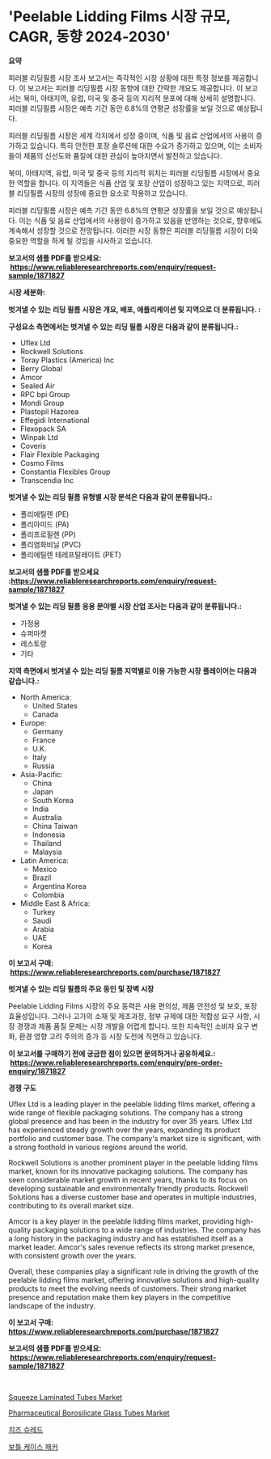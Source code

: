<p><h1>'Peelable Lidding Films 시장 규모, CAGR, 동향 2024-2030'</h1></p><p><strong>요약</strong></p>
<p><p>피러블 리딩필름 시장 조사 보고서는 즉각적인 시장 상황에 대한 특정 정보를 제공합니다. 이 보고서는 피러블 리딩필름 시장 동향에 대한 간략한 개요도 제공합니다. 이 보고서는 북미, 아태지역, 유럽, 미국 및 중국 등의 지리적 분포에 대해 상세히 설명합니다. 피러블 리딩필름 시장은 예측 기간 동안 6.8%의 연평균 성장률을 보일 것으로 예상됩니다. </p><p>피러블 리딩필름 시장은 세계 각지에서 성장 중이며, 식품 및 음료 산업에서의 사용이 증가하고 있습니다. 특히 안전한 포장 솔루션에 대한 수요가 증가하고 있으며, 이는 소비자들이 제품의 신선도와 품질에 대한 관심이 높아지면서 발전하고 있습니다. </p><p>북미, 아태지역, 유럽, 미국 및 중국 등의 지리적 위치는 피러블 리딩필름 시장에서 중요한 역할을 합니다. 이 지역들은 식품 산업 및 포장 산업이 성장하고 있는 지역으로, 피러블 리딩필름 시장의 성장에 중요한 요소로 작용하고 있습니다. </p><p>피러블 리딩필름 시장은 예측 기간 동안 6.8%의 연평균 성장률을 보일 것으로 예상됩니다. 이는 식품 및 음료 산업에서의 사용량이 증가하고 있음을 반영하는 것으로, 향후에도 계속해서 성장할 것으로 전망됩니다. 이러한 시장 동향은 피러블 리딩필름 시장이 더욱 중요한 역할을 하게 될 것임을 시사하고 있습니다.</p></p>
<p><strong>보고서의 샘플 PDF를 받으세요: &nbsp;<a href="https://www.reliableresearchreports.com/enquiry/request-sample/1871827">https://www.reliableresearchreports.com/enquiry/request-sample/1871827</a></strong></p>
<p><strong>시장 세분화:</strong></p>
<p><strong> 벗겨낼 수 있는 리딩 필름 시장은 개요, 배포, 애플리케이션 및 지역으로 더 분류됩니다. :</strong></p>
<p><strong>구성요소 측면에서는 벗겨낼 수 있는 리딩 필름 시장은 다음과 같이 분류됩니다.:</strong></p>
<p><ul><li>Uflex Ltd</li><li>Rockwell Solutions</li><li>Toray Plastics (America) Inc</li><li>Berry Global</li><li>Amcor</li><li>Sealed Air</li><li>RPC bpi Group</li><li>Mondi Group</li><li>Plastopil Hazorea</li><li>Effegidi International</li><li>Flexopack SA</li><li>Winpak Ltd</li><li>Coveris</li><li>Flair Flexible Packaging</li><li>Cosmo Films</li><li>Constantia Flexibles Group</li><li>Transcendia Inc</li></ul></p>
<p><strong> 벗겨낼 수 있는 리딩 필름 유형별 시장 분석은 다음과 같이 분류됩니다.:</strong></p>
<p><ul><li>폴리에틸렌 (PE)</li><li>폴리아미드 (PA)</li><li>폴리프로필렌 (PP)</li><li>폴리염화비닐 (PVC)</li><li>폴리에틸렌 테레프탈레이트 (PET)</li></ul></p>
<p><strong>보고서의 샘플 PDF를 받으세요 :<a href="https://www.reliableresearchreports.com/enquiry/request-sample/1871827">https://www.reliableresearchreports.com/enquiry/request-sample/1871827</a></strong></p>
<p><strong> 벗겨낼 수 있는 리딩 필름 응용 분야별 시장 산업 조사는 다음과 같이 분류됩니다.:</strong></p>
<p><ul><li>가정용</li><li>슈퍼마켓</li><li>레스토랑</li><li>기타</li></ul></p>
<p><strong>지역 측면에서 벗겨낼 수 있는 리딩 필름 지역별로 이용 가능한 시장 플레이어는 다음과 같습니다.:</strong></p>
<p><ul>
    <li>
        North America:
        <ul>
            <li>United States</li>
            <li>Canada</li>
        </ul>
    </li>
    <li>
        Europe:
        <ul>
            <li>Germany</li>
            <li>France</li>
            <li>U.K.</li>
            <li>Italy</li>
            <li>Russia</li>
        </ul>
    </li>
    <li>
        Asia-Pacific:
        <ul>
            <li>China</li>
            <li>Japan</li>
            <li>South Korea</li>
            <li>India</li>
            <li>Australia</li>
            <li>China Taiwan</li>
            <li>Indonesia</li>
            <li>Thailand</li>
            <li>Malaysia</li>
        </ul>
    </li>
    <li>
        Latin America:
        <ul>
            <li>Mexico</li>
            <li>Brazil</li>
            <li>Argentina Korea</li>
            <li>Colombia</li>
        </ul>
    </li>
    <li>
        Middle East & Africa:
        <ul>
            <li>Turkey</li>
            <li>Saudi</li>
            <li>Arabia</li>
            <li>UAE</li>
            <li>Korea</li>
        </ul>
    </li>
    </ul></p>
<p><strong>이 보고서 구매: &nbsp;<a href="https://www.reliableresearchreports.com/purchase/1871827">https://www.reliableresearchreports.com/purchase/1871827</a></strong></p>
<p><strong>벗겨낼 수 있는 리딩 필름의 주요 동인 및 장벽 시장</strong></p>
<p><p>Peelable Lidding Films 시장의 주요 동력은 사용 편의성, 제품 안전성 및 보호, 포장 효율성입니다. 그러나 고가의 소재 및 제조과정, 정부 규제에 대한 적합성 요구 사항, 시장 경쟁과 제품 품질 문제는 시장 개발을 어렵게 합니다. 또한 지속적인 소비자 요구 변화, 환경 영향 고려 주의의 증가 등 시장 도전에 직면하고 있습니다.</p></p>
<p><strong>이 보고서를 구매하기 전에 궁금한 점이 있으면 문의하거나 공유하세요.: &nbsp;<a href="https://www.reliableresearchreports.com/enquiry/pre-order-enquiry/1871827">https://www.reliableresearchreports.com/enquiry/pre-order-enquiry/1871827</a></strong></p>
<p><strong>경쟁 구도</strong></p>
<p><p>Uflex Ltd is a leading player in the peelable lidding films market, offering a wide range of flexible packaging solutions. The company has a strong global presence and has been in the industry for over 35 years. Uflex Ltd has experienced steady growth over the years, expanding its product portfolio and customer base. The company's market size is significant, with a strong foothold in various regions around the world.</p><p>Rockwell Solutions is another prominent player in the peelable lidding films market, known for its innovative packaging solutions. The company has seen considerable market growth in recent years, thanks to its focus on developing sustainable and environmentally friendly products. Rockwell Solutions has a diverse customer base and operates in multiple industries, contributing to its overall market size.</p><p>Amcor is a key player in the peelable lidding films market, providing high-quality packaging solutions to a wide range of industries. The company has a long history in the packaging industry and has established itself as a market leader. Amcor's sales revenue reflects its strong market presence, with consistent growth over the years.</p><p>Overall, these companies play a significant role in driving the growth of the peelable lidding films market, offering innovative solutions and high-quality products to meet the evolving needs of customers. Their strong market presence and reputation make them key players in the competitive landscape of the industry.</p></p>
<p><strong>이 보고서 구매: &nbsp; <a href="https://www.reliableresearchreports.com/purchase/1871827">https://www.reliableresearchreports.com/purchase/1871827</a></strong></p>
<p><strong>보고서의 샘플 PDF를 받으세요: &nbsp;<a href="https://www.reliableresearchreports.com/enquiry/request-sample/1871827">https://www.reliableresearchreports.com/enquiry/request-sample/1871827</a></strong><strong></strong></p>
<p>&nbsp;</p>
<p><p><a href="https://issuu.com/reportprime-2/docs/squeeze-laminated-tubes-market-size-2030.pptx">Squeeze Laminated Tubes Market</a></p><p><a href="https://issuu.com/reportprime-2/docs/pharmaceutical-borosilicate-glass-tubes-market-siz">Pharmaceutical Borosilicate Glass Tubes Market</a></p><p><a href="https://github.com/vs019sa3m8x/Market-Research-Report-List-1/blob/main/81940363420.md">치즈 슈레드</a></p><p><a href="https://medium.com/@vlcostes/%EB%B3%91-%EC%BC%80%EC%9D%B4%EC%8A%A4-%ED%8C%A8%EC%BB%A4-%EC%8B%9C%EC%9E%A5-%EB%B3%B4%EA%B3%A0%EC%84%9C%EB%8A%94-%EC%9D%B4-%EC%8B%9C%EC%9E%A5%EC%9D%98-%EC%B5%9C%EC%8B%A0-%ED%8A%B8%EB%A0%8C%EB%93%9C%EC%99%80-%EC%84%B1%EC%9E%A5-%EA%B8%B0%ED%9A%8C%EB%A5%BC-%EB%B0%9D%ED%98%80%EC%A4%8D%EB%8B%88%EB%8B%A4-b6a647026f98">보틀 케이스 패커</a></p></p>